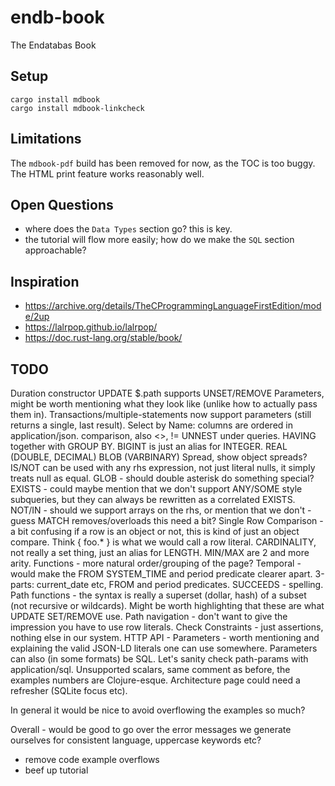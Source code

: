 # endb-book

The Endatabas Book

## Setup

```
cargo install mdbook
cargo install mdbook-linkcheck
```

## Limitations

The `mdbook-pdf` build has been removed for now, as the TOC is too buggy.
The HTML print feature works reasonably well.

## Open Questions

* where does the `Data Types` section go? this is key.
* the tutorial will flow more easily; how do we make the `SQL` section approachable?

## Inspiration

* https://archive.org/details/TheCProgrammingLanguageFirstEdition/mode/2up
* https://lalrpop.github.io/lalrpop/
* https://doc.rust-lang.org/stable/book/

## TODO

Duration constructor
UPDATE $.path supports UNSET/REMOVE
Parameters, might be worth mentioning what they look like (unlike how to actually pass them in).
Transactions/multiple-statements now support parameters (still returns a single, last result).
Select by Name: columns are ordered in application/json.
comparison, also <>, !=
UNNEST under queries.
HAVING together with GROUP BY.
BIGINT is just an alias for INTEGER.
REAL (DOUBLE, DECIMAL)
BLOB (VARBINARY)
Spread, show object spreads?
IS/NOT can be used with any rhs expression, not just literal nulls, it simply treats null as equal.
GLOB - should double asterisk do something special?
EXISTS - could maybe mention that we don't support ANY/SOME style subqueries, but they can always be rewritten as a correlated EXISTS.
NOT/IN - should we support arrays on the rhs, or mention that we don't - guess MATCH removes/overloads this need a bit?
Single Row Comparison - a bit confusing if a row is an object or not, this is kind of just an object compare. Think { foo.* } is what we would call a row literal.
CARDINALITY, not really a set thing, just an alias for LENGTH.
MIN/MAX are 2 and more arity.
Functions - more natural order/grouping of the page?
Temporal - would make the FROM SYSTEM_TIME and period predicate clearer apart. 3-parts: current_date etc, FROM and period predicates.
SUCCEEDS - spelling.
Path functions - the syntax is really a superset (dollar, hash) of a subset (not recursive or wildcards). Might be worth highlighting that these are what UPDATE SET/REMOVE use.
Path navigation - don't want to give the impression you have to use row literals.
Check Constraints - just assertions, nothing else in our system.
HTTP API - Parameters - worth mentioning and explaining the valid JSON-LD literals one can use somewhere. Parameters can also (in some formats) be SQL.
Let's sanity check path-params with application/sql.
Unsupported scalars, same comment as before, the examples numbers are Clojure-esque.
Architecture page could need a refresher (SQLite focus etc).

In general it would be nice to avoid overflowing the examples so much?

Overall - would be good to go over the error messages we generate ourselves for consistent language, uppercase keywords etc?

* remove code example overflows
* beef up tutorial
